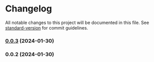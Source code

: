 # Changelog

All notable changes to this project will be documented in this file. See [standard-version](https://github.com/conventional-changelog/standard-version) for commit guidelines.

### [0.0.3](https://github.com/lilaquadrat/sdk/compare/v0.0.2...v0.0.3) (2024-01-30)

### 0.0.2 (2024-01-30)
